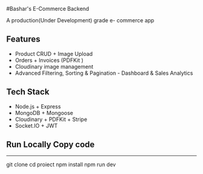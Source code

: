 #Bashar's E-Commerce Backend

A production(Under Development) grade 
e- commerce app 
## Features
 - Product CRUD + Image Upload
 - Orders + Invoices (PDFKit ) 
- Cloudinary image management 
- Advanced Filtering, Sorting & Pagination - Dashboard & Sales Analytics
## Tech Stack 
- Node.js + Express
- MongoDB + Mongoose
 - Cloudinary + PDFKit + Stripe 
- Socket.IO + JWT 
## Run Locally Copy code
 _________________________________________________

git clone 
cd proiect
npm install
npm run dev
